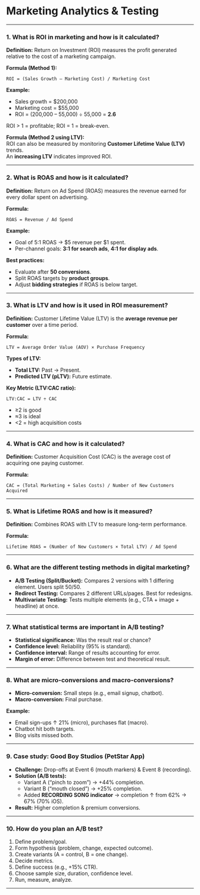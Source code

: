 # Marketing Analytics & Testing

---

### 1. What is ROI in marketing and how is it calculated?
**Definition:** Return on Investment (ROI) measures the profit generated relative to the cost of a marketing campaign.  

**Formula (Method 1):**
```
ROI = (Sales Growth – Marketing Cost) / Marketing Cost
```
**Example:**  
- Sales growth = $200,000  
- Marketing cost = $55,000  
- ROI = (200,000 – 55,000) ÷ 55,000 = **2.6**  

ROI > 1 = profitable; ROI = 1 = break-even.  

**Formula (Method 2 using LTV):**  
ROI can also be measured by monitoring **Customer Lifetime Value (LTV)** trends.  
An **increasing LTV** indicates improved ROI.  

---

### 2. What is ROAS and how is it calculated?
**Definition:** Return on Ad Spend (ROAS) measures the revenue earned for every dollar spent on advertising.  

**Formula:**
```
ROAS = Revenue / Ad Spend
```

**Example:**  
- Goal of 5:1 ROAS → $5 revenue per $1 spent.  
- Per-channel goals: **3:1 for search ads**, **4:1 for display ads**.  

**Best practices:**
- Evaluate after **50 conversions**.  
- Split ROAS targets by **product groups**.  
- Adjust **bidding strategies** if ROAS is below target.  

---

### 3. What is LTV and how is it used in ROI measurement?
**Definition:** Customer Lifetime Value (LTV) is the **average revenue per customer** over a time period.  

**Formula:**
```
LTV = Average Order Value (AOV) × Purchase Frequency
```

**Types of LTV:**
- **Total LTV:** Past → Present.  
- **Predicted LTV (pLTV):** Future estimate.  

**Key Metric (LTV:CAC ratio):**
```
LTV:CAC = LTV ÷ CAC
```
- ≥2 is good  
- ≈3 is ideal  
- <2 = high acquisition costs  

---

### 4. What is CAC and how is it calculated?
**Definition:** Customer Acquisition Cost (CAC) is the average cost of acquiring one paying customer.  

**Formula:**
```
CAC = (Total Marketing + Sales Costs) / Number of New Customers Acquired
```

---

### 5. What is Lifetime ROAS and how is it measured?
**Definition:** Combines ROAS with LTV to measure long-term performance.  

**Formula:**
```
Lifetime ROAS = (Number of New Customers × Total LTV) / Ad Spend
```

---

### 6. What are the different testing methods in digital marketing?
- **A/B Testing (Split/Bucket):** Compares 2 versions with 1 differing element. Users split 50/50.  
- **Redirect Testing:** Compares 2 different URLs/pages. Best for redesigns.  
- **Multivariate Testing:** Tests multiple elements (e.g., CTA + image + headline) at once.  

---

### 7. What statistical terms are important in A/B testing?
- **Statistical significance:** Was the result real or chance?  
- **Confidence level:** Reliability (95% is standard).  
- **Confidence interval:** Range of results accounting for error.  
- **Margin of error:** Difference between test and theoretical result.  

---

### 8. What are micro-conversions and macro-conversions?
- **Micro-conversion:** Small steps (e.g., email signup, chatbot).  
- **Macro-conversion:** Final purchase.  

**Example:**  
- Email sign-ups ↑ 21% (micro), purchases flat (macro).  
- Chatbot hit both targets.  
- Blog visits missed both.  

---

### 9. Case study: Good Boy Studios (PetStar App)
- **Challenge:** Drop-offs at Event 6 (mouth markers) & Event 8 (recording).  
- **Solution (A/B tests):**
  - Variant A (“pinch to zoom”) → +44% completion.  
  - Variant B (“mouth closed”) → +25% completion.  
  - Added **RECORDING SONG indicator** → completion ↑ from 62% → 67% (70% iOS).  
- **Result:** Higher completion & premium conversions.  

---

### 10. How do you plan an A/B test?
1. Define problem/goal.  
2. Form hypothesis (problem, change, expected outcome).  
3. Create variants (A = control, B = one change).  
4. Decide metrics.  
5. Define success (e.g., +15% CTR).  
6. Choose sample size, duration, confidence level.  
7. Run, measure, analyze.  

---
